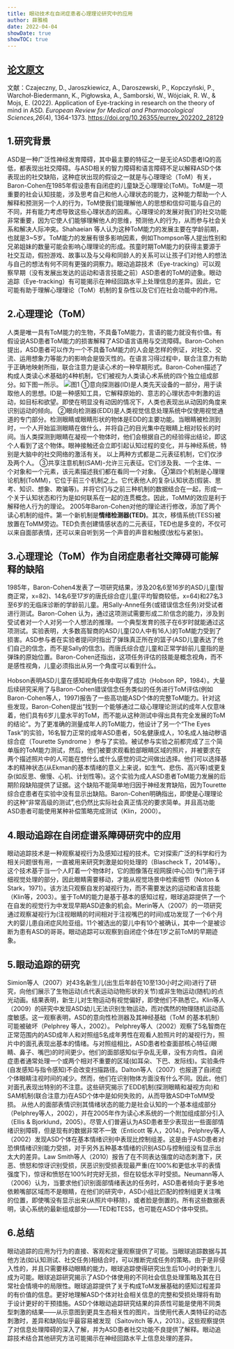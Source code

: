 ```yaml
---
title: 眼动技术在自闭症患者心理理论研究中的应用
author: 薛雅楠 
date: 2022-04-04
showDate: true
showTOC: true
---
```

## [论文原文](../Source_Files/2022-4-5-NLK1.pdf)
文献：Czajeczny, D., Jaroszkiewicz, A., Daroszewski, P., Kopczyński, P., Warchoł-Biedermann, K., Pigłowska, A., Samborski, W., Wójciak, R. W., & Mojs, E. (2022). Application of Eye-tracking in research on the theory of mind in ASD. *European Review for Medical and Pharmacological Sciences,26*(4), 1364-1373.
https://doi.org/10.26355/eurrev_202202_28129
## 1.研究背景
ASD是一种广泛性神经发育障碍，其中最主要的特征之一是无论ASD患者IQ的高低，都表现出社交障碍。与ASD相关的智力障碍和语言障碍不足以解释ASD个体表现出的社交缺陷，这种症状出现的假设之一就是与心理理论（ToM）有关，Baron-Cohen在1985年假设患有自闭症的儿童缺乏心理理论(ToM)。ToM是一项重要的社会认知技能，涉及思考自己和他人心理状态的能力，这种能力帮助一个人解释和预测另一个人的行为，ToM使我们能理解他人的思想和信仰可能与自己的不同，并有能力考虑导致这些心理状态的因素。心理理论的发展对我们的社交功能非常重要，因为它使人们能够理解他人的思维，预测他人的行为，从而参与社会关系和解决人际冲突。Shahaeian 等人认为这种ToM能力的发展主要在学龄前期，也就是3~5岁。ToM能力的发展有很多影响因素，例如Thompson等人提出性别和兄弟姐妹的数量可能会影响心理理论的形成。孩童时期ToM能力的获得主要源于社交互动，假扮游戏、故事以及与父母和同龄人的关系可以让孩子们对他人的想法与自己的想法有何不同有更强的洞察力。眼动追踪技术（Eye-tracking）可以观察早期（没有发展出发达的运动和语言技能之前）ASD患者的ToM的迹象。眼动追踪（Eye-tracking）有可能揭示在神经回路水平上处理信息的差异。因此，它可能有助于理解心理理论（ToM）机制的复杂性以及它们在社会功能中的作用。
## 2.心理理论（ToM）
人类是唯一具有ToM能力的生物，不具备ToM能力，言语的能力就没有价值。有假设说ASD患者ToM能力的损害解释了ASD语言语用与交流障碍。Baron-Cohen提出，ASD患者可以作为一个不具备ToM能力的人会是怎样的例证，对社交、交流、运用想象力等能力的影响会是毁灭性的。在语言习得过程中，联合注意力有助于正确地映射所指，联合注意力是读心术的一种早期形式。Baron-Cohen描述了构成人类读心术基础的4种机制，它们被视为人类读心术系统的四个独立组成部分。如下图一所示。
![图1](../Supporting_Information/2022-4-4-XYN1-Fig-1.png)
①意向探测器(ID)是人类先天设备的一部分，用于读取他人的思想。ID是一种感知工具，它解释原始的、意志的心理状态中刺激的运动，如目标和欲望。即使在明显没有动因的情况下，人类也表现出从动因的角度来识别运动的倾向。
②眼向检测器(EDD)是人类视觉信息处理系统中仅使用视觉通道的专门部分。检测眼睛或眼睛形状的物体是EDD的主要功能。当眼睛被检测到时，一个人开始监测眼睛在做什么，并将自己的目光集中在眼睛上相对较长的时间。当人类探测到眼睛在凝视一个物体时，他们会根据自己的经验得出结论，即这个人看到了这个物体。眼神接触还会立即引起认知过程的变化，并与神经系统，特别是大脑中的社交网络的激活有关。
以上两种方式都是二元表征机制，它们仅涉及两个人。
③共享注意机制(SAM)-允许三元表征。它们涉及我、一个主体、一个对象和一个元素，该元素描述我们都在看同一个对象。
④第四个机制是心理理论机制(ToMM)，它位于前三个机制之上。它代表他人的复杂认知状态(假装、思考、知识、想象、欺骗等)。并将它们与之前三种机制的数据结合在一起，形成一个关于认知状态和行为是如何联系在一起的连贯概念。因此，ToMM的效应是利于解释他人行为的理论。
2005年Baron-Cohen对他的理论进行修改，添加了两个读心机制的组件。第一个新机制是**情绪检测器(TED)**。其次，移情系统(TESS)被放置在ToMM旁边。TED负责创建情感状态的二元表征，TED也是多变的，不仅可以来自面部表情，还可以来自听到另一个声音的声音和触摸(放松与紧张)。
## 3.心理理论（ToM）作为自闭症患者社交障碍可能解释的缺陷
1985年，Baron-Cohen4发表了一项研究结果，涉及20名6至16岁的ASD儿童(智商正常，x=82)、14名6至17岁的唐氏综合症儿童(平均智商较低，x=64)和27名3至6岁的无临床诊断的学龄前儿童。用Sally-Anne任务(或错误信念任务)对受试者进行测试。Baron-Cohen 认为，通过这项测试需要形成二阶信念的能力，涉及到受试者对一个人对另一个人想法的推理。一个典型发育的孩子在6岁时就能通过这项测试。实验表明，大多数高智商的ASD儿童(20人中有16人)的ToM能力受到了损害。ASD参与者在实验者提问时指出了弹珠真正所在的篮子(ASD儿童表达了他们自己的信念，而不是Sally的信念)。而唐氏综合症儿童和正常学龄前儿童指的是弹珠的原始位置。Baron-Cohen还指出，这项任务评估的技能是概念视角，而不是感性视角，儿童必须指出从另一个角度可以看到什么。

Hobson表明ASD儿童在感知视角任务中取得了成功（Hobson RP，1984）。大量后续研究采用了与Baron-Cohen错误信念任务类似的任务进行ToM评估(例如Baron-Cohen等人，1997)报告了一些高功能ASD个体的完整ToM能力。针对这些发现，Baron-Cohen提出“找到一个能够通过二级心理理论测试的成年人仅意味着，他们具有6岁儿童水平的ToM，而不能从这种测试中得出具有完全发展的ToM的结论”。为了更准确的测量成年人的ToM能力，他设计了另一个“The Eyes Task”的实验，16名智力正常的成年ASD患者，50名健康成人，10名成人抽动秽语综合症（Tourette Syndrome ）参与了实验。被试参与实验之前都完成了三个简单版的ToM能力测试，然后，他们被要求观看脸部眼睛区域的照片，并被要求在两个描述照片中的人可能在想什么或什么感觉的词之间做出选择。他们可以选择基本的精神状态(从Ekman的基本情绪的意义上来说，如生气、悲伤、高兴等)或更复杂(如反思、傲慢、心机、计划性等)。这个实验为成人ASD患者ToM能力发展的后期阶段缺陷提供了证据。这个缺陷不能简单地归因于神经发育缺陷，因为Tourette综合症患者在实验中没有显示出缺陷。Baron-Cohen明确指出，即使是心理理论的这种“非常高级的测试”,也仍然比实际社会真正情况的要求简单。并且高功能ASD患者可能使用某种补偿策略完成测试（Klin，2000）。
## 4.眼动追踪在自闭症谱系障碍研究中的应用
眼动追踪技术是一种观察凝视行为及感知过程的技术。它对探索广泛的科学和行为相关问题很有用，一直被用来研究刺激是如何处理的（Blascheck T，2014等）。这个技术基于当一个人盯着一个物体时，它的图像落在视网膜(中心凹)专门用于详细视觉处理的部分，因此眼睛需要移动，才能从视觉场景中检索细节（Noton & Stark，1971）。该方法只观察自发的凝视行为，而不需要发达的运动和语言技能（Klin等，2003）。鉴于ToM的能力是基于基本的感知过程，眼球追踪提供了一个在自发的视觉行为中发现早期ASD迹象的机会。Merin等人（2007）的一项研究通过观察凝视行为(注视眼睛的时间相对于注视嘴巴的时间)成功发现了一个6个月大的婴儿患自闭症风险亚组。11个被选出的婴儿中有10个被确认，其中一个是被诊断为患有ASD的哥哥。眼动追踪可以观察到自闭症个体在1岁之前ToM的早期迹象。
## 5.眼动追踪的研究
Simion等人（2007）对43名新生儿(出生后年龄在10至130小时之间)进行了研究，向他们展示了生物运动(点代表运动动物形状的关节)或非生物运动(随机)的点光动画。结果表明，新生儿对生物运动有视觉偏好，即使他们不熟悉它。Klin等人（2009）的研究中发现ASD幼儿无法识别生物运动，而对偶然的物理随机运动高度敏感。这一观察表明，ASD的意向性检测器及其神经基础（ToM 的基本机制）可能被破坏（Pelphrey 等人，2002）。
Pelphrey等人（2002）观察了5名智商在正常范围内的ASD成年人和对照组5名成年男性在观看人脸照片时的凝视行为，照片中的面孔表现出基本的情绪。与对照组相比，ASD患者检查面部核心特征(眼睛、鼻子、嘴巴)的时间更少。他们的面部感知似乎杂乱无章，没有方向性。自闭症患者通常处理一个或两个相对不重要的区域(如耳朵、下巴、发际线)。实验条件(自发感知与指令感知)不会改变扫描路径。Dalton等人（2007）也报道了自闭症个体眼睛注视时间的减少。然而，他们在识别物体方面没有什么不同。因此，他们对面孔表现出特别的不注意。这些研究揭示了EDD机制(探测眼睛和凝视方向)和SAM机制(联合注意力)在ASD个体中是如何失败的，从而导致ASD中ToMM受损。
从他人的面部表情识别其情绪状态的能力是社会认知的一个基本组成部分（Pelphrey等人，2002），并在2005年作为读心术系统的一个附加组成部分引入（Ellis & Bjorklund，2005）。尽管人们普遍认为ASD患者至少表现出一些面部情绪识别障碍，但是现有的数据非常不一致（Enticott 等人，2014）。Pelphrey等人（2002）发现ASD个体在基本情绪识别中表现比控制组差。这是由于ASD患者对恐惧情绪识别能力受损，对于另外五种基本情绪的识别ASD与控制组没有显示出太大的差异。Law Smith等人（2010）报告了在不同表达强度的动态刺激下，厌恶、愤怒和惊讶识别受损，厌恶识别受损表现最严重(在100%和更低水平的表情强度下)，惊讶和愤怒在100%时完好无损，但在较低水平时受损。Neumann等人（2006）认为，当要求他们识别面部情绪表达的任务时，ASD患者倾向于更多地依赖嘴部区域而不是眼睛，在他们的研究中，ASD小组比匹配的控制组更关注嘴的位置，即使嘴没有显示出来(从照片中移除)，或者脸是倒置的。所有这些数据表明，读心系统的最新组成部分——TED和TESS，也可能在ASD个体中受损。
## 6.总结
眼动追踪的应用为行为的直接、客观和定量观察提供了可能。当眼球追踪数据与其他方法(如认知测试、社交任务)相结合时，可以推断完成任务的策略。由于是非侵入性的，并且只需要移动眼睛的能力，眼球追踪使得研究出生后10小时的新生儿成为可能。眼球追踪研究揭示了ASD个体使用的不同社会信息处理策略及其在日常社会情境中的局限性。眼球追踪提供了关于构成ToM发展基础的感知过程差异的有价值的信息。更好地理解ASD个体对社会相关信息的完整和受损处理将有助于设计更好的干预措施。ASD个体眼动追踪研究结果的异质性可能是使用不同类型刺激的结果——从示意图到更具生态相关性的图片。当使用代表人类特征的动态刺激时，差异和缺陷似乎最容易被发现（Saitovitch 等人，2013）。这些观察提供了对信息处理障碍的深入了解，并为ASD患者社交功能不良提供了解释。眼动追踪技术结合其他研究方法可能揭示在神经回路水平上信息处理的差异。




